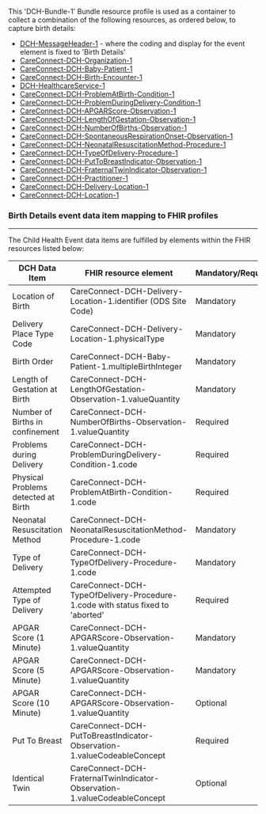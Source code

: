 This 'DCH-Bundle-1' Bundle resource profile is used as a container to collect a combination of the following resources, as ordered below, to capture birth details:

- [DCH-MessageHeader-1] - where the coding and display for the event element is fixed to 'Birth Details'
- [CareConnect-DCH-Organization-1]
- [CareConnect-DCH-Baby-Patient-1]
- [CareConnect-DCH-Birth-Encounter-1]
- [DCH-HealthcareService-1]
- [CareConnect-DCH-ProblemAtBirth-Condition-1]
- [CareConnect-DCH-ProblemDuringDelivery-Condition-1]
- [CareConnect-DCH-APGARScore-Observation-1]
- [CareConnect-DCH-LengthOfGestation-Observation-1]
- [CareConnect-DCH-NumberOfBirths-Observation-1]
- [CareConnect-DCH-SpontaneousRespirationOnset-Observation-1]
- [CareConnect-DCH-NeonatalResuscitationMethod-Procedure-1]
- [CareConnect-DCH-TypeOfDelivery-Procedure-1]
- [CareConnect-DCH-PutToBreastIndicator-Observation-1]
- [CareConnect-DCH-FraternalTwinIndicator-Observation-1]
- [CareConnect-DCH-Practitioner-1]
- [CareConnect-DCH-Delivery-Location-1]
- [CareConnect-DCH-Location-1]
                                                                                                   
### Birth Details event data item mapping to FHIR profiles ###
----------
The Child Health Event data items are fulfilled by elements within the FHIR resources listed below:

| DCH Data Item                       | FHIR resource element                                                   | Mandatory/Required/Optional |
|-------------------------------------|-------------------------------------------------------------------------|-----------------------------|
| Location of Birth                   | CareConnect-DCH-Delivery-Location-1.identifier (ODS Site Code)           | Mandatory                   |
| Delivery Place Type Code            | CareConnect-DCH-Delivery-Location-1.physicalType                        | Mandatory                   |
| Birth Order                         | CareConnect-DCH-Baby-Patient-1.multipleBirthInteger                     | Mandatory                   |
| Length of Gestation at Birth        | CareConnect-DCH-LengthOfGestation-Observation-1.valueQuantity           | Mandatory                   |
| Number of Births in confinement     | CareConnect-DCH-NumberOfBirths-Observation-1.valueQuantity                  | Required                    |
| Problems during Delivery            | CareConnect-DCH-ProblemDuringDelivery-Condition-1.code                          | Required                    |
| Physical Problems detected at Birth | CareConnect-DCH-ProblemAtBirth-Condition-1.code            | Required                    |
| Neonatal Resuscitation Method       | CareConnect-DCH-NeonatalResuscitationMethod-Procedure-1.code                           | Mandatory                   |
| Type of Delivery                    | CareConnect-DCH-TypeOfDelivery-Procedure-1.code   | Mandatory                    |
| Attempted Type of Delivery          | CareConnect-DCH-TypeOfDelivery-Procedure-1.code with status fixed to 'aborted'  | Required                    |
| APGAR Score (1 Minute)              | CareConnect-DCH-APGARScore-Observation-1.valueQuantity                  | Mandatory                   |
| APGAR Score (5 Minute)              | CareConnect-DCH-APGARScore-Observation-1.valueQuantity                  | Mandatory                   |
| APGAR Score (10 Minute)             | CareConnect-DCH-APGARScore-Observation-1.valueQuantity                  | Optional                    |
| Put To Breast                       | CareConnect-DCH-PutToBreastIndicator-Observation-1.valueCodeableConcept                  | Required                    |
| Identical Twin		              | CareConnect-DCH-FraternalTwinIndicator-Observation-1.valueCodeableConcept               | Optional                    |


[DCH-MessageHeader-1]:dch-messageheader-1.html
[CareConnect-DCH-Organization-1]:careconnect-dch-organization-1.html
[CareConnect-DCH-Baby-Patient-1]:careconnect-dch-baby-patient-1.html
[CareConnect-DCH-Birth-Encounter-1]:careconnect-dch-birth-encounter-1.html
[CareConnect-DCH-LengthOfGestation-Observation-1]:careconnect-dch-lengthofgestation-observation-1.html
[CareConnect-DCH-ProblemDuringDelivery-Condition-1]:careconnect-dch-problemduringdelivery-condition-1.html
[CareConnect-DCH-ProblemAtBirth-Condition-1]:careconnect-dch-problematbirth-condition-1.html
[CareConnect-DCH-NeonatalResuscitationMethod-Procedure-1]:careconnect-dch-neonatalresuscitationmethod-procedure-1.html
[CareConnect-DCH-APGARScore-Observation-1]:careconnect-dch-apgarscore-observation-1.html
[CareConnect-DCH-TypeOfDelivery-Procedure-1]:careconnect-dch-typeofdelivery-procedure-1.html
[CareConnect-DCH-SpontaneousRespirationOnset-Observation-1]:careconnect-dch-spontaneousrespirationonset-observation-1.html
[CareConnect-DCH-Practitioner-1]:careconnect-dch-practitioner-1.html
[CareConnect-DCH-Location-1]:careconnect-dch-location-1.html
[CareConnect-DCH-Delivery-Location-1]:careconnect-dch-delivery-location-1.html
[CareConnect-DCH-NumberOfBirths-Observation-1]:careconnect-dch-numberofbirths-observation-1.html
[CareConnect-DCH-PutToBreastIndicator-Observation-1]:careconnect-dch-puttobreastindicator-observation-1.html
[CareConnect-DCH-FraternalTwinIndicator-Observation-1]:careconnect-dch-fraternaltwinindicator-observation-1.html
[DCH-HealthcareService-1]:dch-healthcareservice-1.html